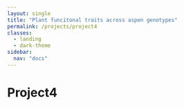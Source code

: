 ```yaml
---
layout: single
title: "Plant funcitonal traits across aspen genotypes"
permalink: /projects/project4
classes:
  - landing
  - dark-theme
sidebar:
  nav: "docs"
---
```


# Project4
